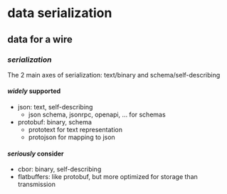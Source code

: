 # data serialization

## data for a wire

### _serialization_

The 2 main axes of serialization: text/binary and schema/self-describing

#### _widely_ supported

- json: text, self-describing
  - json schema, jsonrpc, openapi, ... for schemas
- protobuf: binary, schema
  - prototext for text representation
  - protojson for mapping to json

#### _seriously_ consider

- cbor: binary, self-describing
- flatbuffers: like protobuf, but more optimized for storage than transmission
